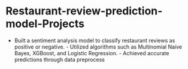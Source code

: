 # Restaurant-review-prediction-model-Projects
- Built a sentiment analysis model to classify restaurant reviews as positive or negative.   - Utilized algorithms such as Multinomial Naive Bayes, XGBoost, and Logistic Regression.   - Achieved accurate predictions through data preprocess
